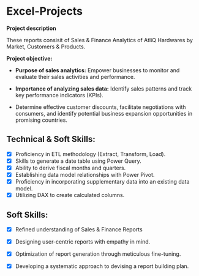 # Excel-Projects
 **Project description**
 
 These reports consisit of Sales & Finance Analytics of AtliQ Hardwares by Market, Customers & Products.
 
 **Project objective:** 
    
- **Purpose of sales analytics:** Empower businesses to monitor and evaluate their sales activities and performance.

- **Importance of analyzing sales data:** Identify sales patterns and track key performance indicators (KPIs).

-  Determine effective customer discounts, facilitate negotiations with consumers, and identify potential business expansion opportunities in promising countries.

  ## Technical & Soft Skills:
- [x]	Proficiency in ETL methodology (Extract, Transform, Load).
- [x]	Skills to generate a date table using Power Query.
- [x]	Ability to derive fiscal months and quarters.
- [x]	Establishing data model relationships with Power Pivot.
- [x]	Proficiency in incorporating supplementary data into an existing data model.
- [x]	Utilizing DAX to create calculated columns.

## Soft Skills:
- [x]	Refined understanding of Sales & Finance Reports
- [x]	Designing user-centric reports with empathy in mind.
- [x]	Optimization of report generation through meticulous fine-tuning.
- [x]	Developing a systematic approach to devising a report building plan.


   
